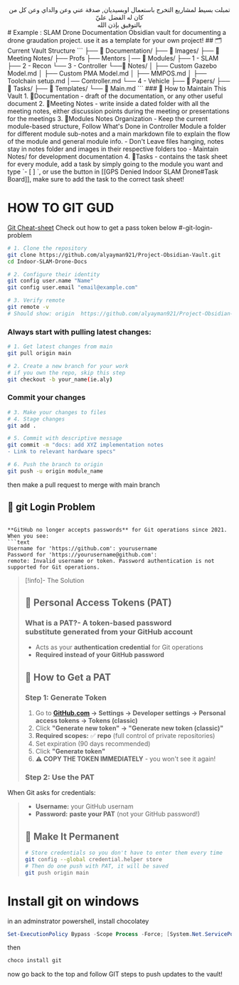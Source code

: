 <center><p1>تمبلت بسيط لمشاريع التخرج باستعمال اوبسيديان, صدقة عني وعن والداي وعن كل من كان له الفضل عليّ</p1></center>
<center><p1>بالتوفيق بإذن الله</p1></center>
# Example : SLAM Drone Documentation
Obsidian vault for documenting a drone graudation project. use it as a template for your own project!
## 🗂️ Current Vault Structure
```
├── 📁 Documentation/
├── 📁 Images/
├── 📁 Meeting Notes/
       ├── Profs
       ├── Mentors
│── 📁 Modules/
   ├── 1 - SLAM
   ├── 2 - Recon
   └── 3 - Controller
          └──📁 Notes/
          │   ├── Custom Gazebo Model.md
          │   ├── Custom PMA Model.md
          │   ├── MMPOS.md
          │   ├── Toolchain setup.md
        │── Controller.md
    └── 4 - Vehicle
├── 📁 Papers/
├── 📁 Tasks/
├── 📁 Templates/
└── 📄 Main.md
```
### 📝 How to Maintain This Vault
1. 📁Documentation
	- draft of the documentation, or any other useful document
2. 📁Meeting Notes
	- write inside a dated folder with all the meeting notes, either discussion points during the meeting or presentations for the meetings
3. 📁Modules Notes Organization
	- Keep the current module-based structure, Follow What's Done in Controller Module
	a folder for different module sub-notes and a main markdown file to explain the flow of the module and general module info.
	- Don't Leave files hanging, notes stay in notes folder and images in their respective folders too
	- Maintain Notes/ for development documentation
4. 📁Tasks
	- contains the task sheet for every module, add a task by simply going to the module you want and type `- [ ] `, or use the button in [[GPS Denied Indoor SLAM Drone#Task Board]], make sure to add the task to the correct task sheet!

# **HOW TO GIT GUD**
[Git Cheat-sheet](https://git-scm.com/cheat-sheet)
Check out how to get a pass token below #-git-login-problem
```bash
# 1. Clone the repository
git clone https://github.com/alyayman921/Project-Obsidian-Vault.git
cd Indoor-SLAM-Drone-Docs

# 2. Configure their identity
git config user.name "Name"
git config user.email "email@example.com"

# 3. Verify remote
git remote -v
# Should show: origin  https://github.com/alyayman921/Project-Obsidian-Vault.git 
```
### Always start with pulling latest changes:
```bash
# 1. Get latest changes from main
git pull origin main

# 2. Create a new branch for your work
# if you own the repo, skip this step
git checkout -b your_name(ie.aly)
```
### Commit your changes
```bash
# 3. Make your changes to files
# 4. Stage changes
git add .

# 5. Commit with descriptive message
git commit -m "docs: add XYZ implementation notes
- Link to relevant hardware specs"
```

```bash
# 6. Push the branch to origin
git push -u origin module_name
```
then make a pull request to merge with main branch 

## 🔐 git Login Problem
```

**GitHub no longer accepts passwords** for Git operations since 2021. When you see:
```text
Username for 'https://github.com': yourusername
Password for 'https://yourusername@github.com': 
remote: Invalid username or token. Password authentication is not supported for Git operations.
```

> [!info]- The Solution
> ## 🎯  Personal Access Tokens (PAT)
> ### What is a PAT?- A **token-based password substitute** generated from your GitHub account
> - Acts as your **authentication credential** for Git operations
> - **Required instead of your GitHub password**
>  ## 🚀 How to Get a PAT
>  ### Step 1: Generate Token
> 1. Go to **[GitHub.com](https://github.com/) → Settings → Developer settings → Personal access tokens → Tokens (classic)**    
> 2. Click **"Generate new token" → "Generate new token (classic)"**
> 3. **Required scopes:** ✅ **repo** (full control of private repositories)
>4. Set expiration (90 days recommended)    
>5. Click **"Generate token"**
>6. **⚠️ COPY THE TOKEN IMMEDIATELY** - you won't see it again!
> ### Step 2: Use the PAT
When Git asks for credentials:
> - **Username:** your GitHub usernam    
>- **Password:** **paste your PAT** (not your GitHub password!)
> ## 💾 Make It Permanent
>```bash
># Store credentials so you don't have to enter them every time
>git config --global credential.helper store
># Then do one push with PAT, it will be saved
>git push origin main
>```


# Install git on windows

in an adminstrator powershell, install chocolatey
```powershell
Set-ExecutionPolicy Bypass -Scope Process -Force; [System.Net.ServicePointManager]::SecurityProtocol = [System.Net.ServicePointManager]::SecurityProtocol -bor 3072; iex ((New-Object System.Net.WebClient).DownloadString('https://community.chocolatey.org/install.ps1'))
```
then 
```powershell
choco install git
```
now go back to the top and follow GIT steps to push updates to the vault!